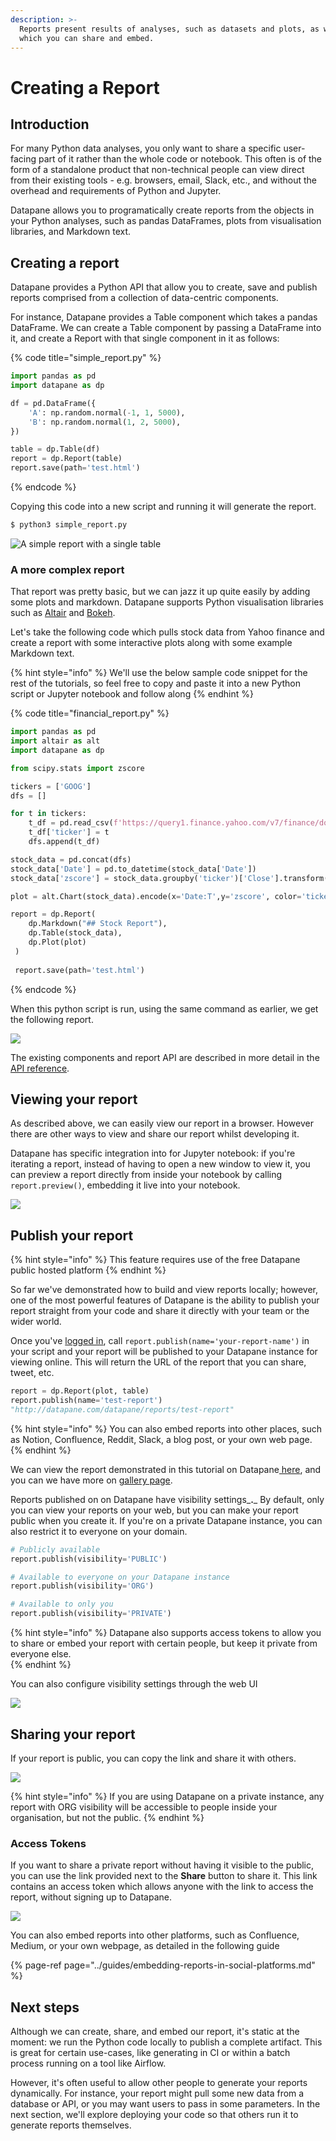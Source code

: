 ```yaml
---
description: >-
  Reports present results of analyses, such as datasets and plots, as web pages
  which you can share and embed.
---
```


# Creating a Report

## Introduction

For many Python data analyses, you only want to share a specific user-facing part of it rather than the whole code or notebook. This often is of the form of a standalone product that non-technical people can view direct from their existing tools - e.g. browsers, email, Slack, etc., and without the overhead and requirements of Python and Jupyter.

Datapane allows you to programatically create reports from the objects in your Python analyses, such as pandas DataFrames, plots from visualisation libraries, and Markdown text. 

## Creating a report

Datapane provides a Python API that allow you to create, save and publish reports comprised from a collection of data-centric components.

For instance, Datapane provides a Table component which takes a pandas DataFrame. We can create a Table component by passing a DataFrame into it, and create a Report with that single component in it as follows:

{% code title="simple\_report.py" %}
```python
import pandas as pd
import datapane as dp

df = pd.DataFrame({
    'A': np.random.normal(-1, 1, 5000),
    'B': np.random.normal(1, 2, 5000),
})

table = dp.Table(df)
report = dp.Report(table)
report.save(path='test.html')
```
{% endcode %}

Copying this code into a new script and running it will generate the report. 

```bash
$ python3 simple_report.py
```

![A simple report with a single table](../.gitbook/assets/image%20%2829%29.png)

### A more complex report

That report was pretty basic, but we can jazz it up quite easily by adding some plots and markdown. Datapane supports Python visualisation libraries such as [Altair](https://altair-viz.github.io/) and [Bokeh](https://bokeh.org/). 

Let's take the following code which pulls stock data from Yahoo finance and create a report with some interactive plots along with some example Markdown text. 

{% hint style="info" %}
We'll use the below sample code snippet for the rest of the tutorials, so feel free to copy and paste it into a new Python script or Jupyter notebook and follow along
{% endhint %}

{% code title="financial\_report.py" %}
```python
import pandas as pd
import altair as alt
import datapane as dp

from scipy.stats import zscore

tickers = ['GOOG']
dfs = []

for t in tickers:
    t_df = pd.read_csv(f'https://query1.finance.yahoo.com/v7/finance/download/{t}?period1=1553600505&period2=1585222905&interval=1d&events=history')
    t_df['ticker'] = t
    dfs.append(t_df)

stock_data = pd.concat(dfs)
stock_data['Date'] = pd.to_datetime(stock_data['Date'])
stock_data['zscore'] = stock_data.groupby('ticker')['Close'].transform(lambda x: zscore(x))

plot = alt.Chart(stock_data).encode(x='Date:T',y='zscore', color='ticker').mark_line()

report = dp.Report(
    dp.Markdown("## Stock Report"),
    dp.Table(stock_data),
    dp.Plot(plot)
 )
 
 report.save(path='test.html')
```
{% endcode %}

When this python script is run, using the same command as earlier, we get the following report.

![](../.gitbook/assets/image%20%2882%29.png)

The existing components and report API are described in more detail in the [API reference](../reference/reports/).

## Viewing your report

As described above, we can easily view our report in a browser. However there are other ways to view and share our report whilst developing it.

Datapane has specific integration into for Jupyter notebook: if you're iterating a report, instead of having to open a new window to view it, you can preview a report directly from inside your notebook by calling `report.preview()`, embedding it live into your notebook.

![](../.gitbook/assets/image%20%2885%29.png)

## Publish your report

{% hint style="info" %}
This feature requires use of the free Datapane public hosted platform
{% endhint %}

So far we've demonstrated how to build and view reports locally; however, one of the most powerful features of Datapane is the ability to publish your report straight from your code and share it directly with your team or the wider world.

Once you've [logged in](tut-getting-started.md#logging-in), call `report.publish(name='your-report-name')` in your script and your report will be published to your Datapane instance for viewing online. This will return the URL of the report that you can share, tweet, etc.

```python
report = dp.Report(plot, table)
report.publish(name='test-report')
"http://datapane.com/datapane/reports/test-report"
```

{% hint style="info" %}
You can also embed reports into other places, such as Notion, Confluence, Reddit, Slack, a blog post, or your own web page. 
{% endhint %}

We can view the report demonstrated in this tutorial on Datapane[ here](https://acme.datapane.com/reports/Bj3LQ7Q/), and you can we have more on [gallery page](www.datapane.com/gallary/). 

Reports published on on Datapane have visibility settings_**.**_ By default, only you can view your reports on your web, but you can make your report public when you create it. If you're on a private Datapane instance, you can also restrict it to everyone on your domain.

```python
# Publicly available
report.publish(visibility='PUBLIC')

# Available to everyone on your Datapane instance
report.publish(visibility='ORG')

# Available to only you
report.publish(visibility='PRIVATE')
```

{% hint style="info" %}
Datapane also supports access tokens to allow you to share or embed your report with certain people, but keep it private from everyone else.  
{% endhint %}

You can also configure visibility settings through the web UI

![](../.gitbook/assets/image%20%2898%29.png)

## Sharing your report <a id="nextshare-stepsyour-report"></a>

If your report is public, you can copy the link and share it with others.

![](../.gitbook/assets/image%20%2899%29.png)

{% hint style="info" %}
If you are using Datapane on a private instance, any report with ORG visibility will be accessible to people inside your organisation, but not the public.
{% endhint %}

### Access Tokens

If you want to share a private report without having it visible to the public, you can use the link provided next to the **Share** button to share it. This link contains an access token which allows anyone with the link to access the report, without signing up to Datapane.

![](../.gitbook/assets/image%20%2897%29.png)

You can also embed reports into other platforms, such as Confluence, Medium, or your own webpage, as detailed in the following guide

{% page-ref page="../guides/embedding-reports-in-social-platforms.md" %}

## Next steps

Although we can create, share, and embed our report, it's static at the moment: we run the Python code locally to publish a complete artifact. This is great for certain use-cases, like generating in CI or within a batch process running on a tool like Airflow.

However, it's often useful to allow other people to generate your reports dynamically. For instance, your report might pull some new data from a database or API, or you may want users to pass in some parameters. In the next section, we'll explore deploying your code so that others run it to generate reports themselves.

